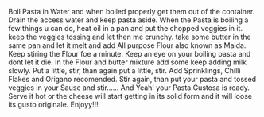 Boil Pasta in Water and when boiled properly get them out of the container. Drain the access water and
keep pasta aside. When the Pasta is boiling a few things u can do, heat oil in a pan and put the chopped
veggies in it. keep the veggies tossing and let then me crunchy. take some butter in the same pan and 
let it melt and add All purpose Flour also known as Maida. Keep stiring the Flour foe a minute. Keep
an eye on your boiling pasta and dont let it die. In the Flour and butter mixture add some keep adding 
milk slowly. Put a little, stir, than again put a little, stir. Add Sprinklings, Chilli Flakes and Origano
recomended. Stir again, than put your pasta and tossed veggies in your Sause and stir...... And Yeah! 
your Pasta Gustosa is ready. Serve it hot or the cheese will start getting in its solid form and it will 
loose its gusto originale. Enjoyy!!!